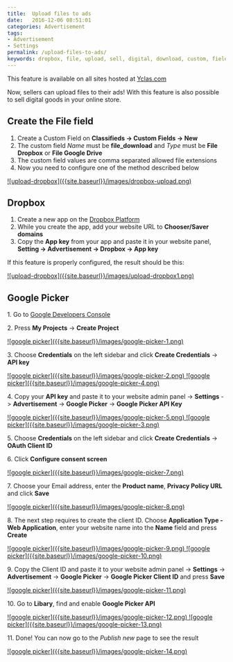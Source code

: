 ```yaml
---
title:  Upload files to ads
date:   2016-12-06 08:51:01
categories: Advertisement
tags: 
- Advertisement
- Settings
permalink: /upload-files-to-ads/
keywords: dropbox, file, upload, sell, digital, download, custom, fields, pdf, doc, image, google, picker
---
```

<div class="alert alert-warning">
<strong><i class="glyphicon glyphicon-warning-sign"></i> </strong> This feature is available on all sites hosted at <a href="https://yclas.com/">Yclas.com</a> 
</div>

Now, sellers can upload files to their ads! With this feature is also possible to sell digital goods in your online store.

## Create the File field

1. Create a Custom Field on **Classifieds -> Custom Fields -> New**
2. The custom field _Name_ must be **file_download** and _Type_ must be **File Dropbox** or **File Google Drive**
3. The custom field values are comma separated allowed file extensions
4. Now you need to configure one of the method described below

<a href="{{ site.baseurl }}/images/dropbox-upload.png" class="thumbnail gallery-item" data-gallery>
![upload-dropbox]({{site.baseurl}}/images/dropbox-upload.png)
</a>

## Dropbox

1. Create a new app on the [Dropbox Platform](https://www.dropbox.com/developers/apps/create)
2. While you create the app, add your website URL to **Chooser/Saver domains**
3. Copy the **App key** from your app and paste it in your website panel, **Setting -> Advertisement -> Dropbox -> App key** 

If this feature is properly configured, the result should be this:

<a href="{{ site.baseurl }}/images/upload-dropbox1.png" class="thumbnail gallery-item" data-gallery>
![upload-dropbox]({{site.baseurl}}/images/upload-dropbox1.png)
</a>


## Google Picker

1\. Go to [Google Developers Console](https://console.developers.google.com)

2\. Press **My Projects** -> **Create Project**

<a href="{{ site.baseurl }}/images/google-picker-1.png" class="thumbnail gallery-item" data-gallery>
![google picker]({{site.baseurl}}/images/google-picker-1.png)
</a>

3\. Choose **Credentials** on the left sidebar and click **Create Credentials** -> **API key**

<a href="{{ site.baseurl }}/images/google-picker-2.png" class="thumbnail gallery-item" data-gallery>
![google picker]({{site.baseurl}}/images/google-picker-2.png)
</a>
<a href="{{ site.baseurl }}/images/google-picker-4.png" class="thumbnail gallery-item" data-gallery>
![google picker]({{site.baseurl}}/images/google-picker-4.png)
</a>

4\. Copy your **API key** and paste it to your website admin panel -> **Settings** -> **Advertisement** -> **Google Picker** -> **Google Picker API Key**

<a href="{{ site.baseurl }}/images/google-picker-5.png" class="thumbnail gallery-item" data-gallery>
![google picker]({{site.baseurl}}/images/google-picker-5.png)
</a>
<a href="{{ site.baseurl }}/images/google-picker-3.png" class="thumbnail gallery-item" data-gallery>
![google picker]({{site.baseurl}}/images/google-picker-3.png)
</a>

5\. Choose **Credentials** on the left sidebar and click **Create Credentials** -> **OAuth Client ID**

6\. Click **Configure consent screen**

<a href="{{ site.baseurl }}/images/google-picker-7.png" class="thumbnail gallery-item" data-gallery>
![google picker]({{site.baseurl}}/images/google-picker-7.png)
</a>

7\. Choose your Email address, enter the **Product name**, **Privacy Policy URL** and click **Save**

<a href="{{ site.baseurl }}/images/google-picker-8.png" class="thumbnail gallery-item" data-gallery>
![google picker]({{site.baseurl}}/images/google-picker-8.png)
</a>

8\. The next step requires to create the client ID. Choose **Application Type - Web Application**, enter your website name into the **Name** field and press **Create**

<a href="{{ site.baseurl }}/images/google-picker-9.png" class="thumbnail gallery-item" data-gallery>
![google picker]({{site.baseurl}}/images/google-picker-9.png)
</a>
<a href="{{ site.baseurl }}/images/google-picker-10.png" class="thumbnail gallery-item" data-gallery>
![google picker]({{site.baseurl}}/images/google-picker-10.png)
</a>

9\. Copy the Client ID and paste it to your website admin panel -> **Settings** -> **Advertisement** -> **Google Picker** -> **Google Picker Client ID** and press **Save**

<a href="{{ site.baseurl }}/images/google-picker-11.png" class="thumbnail gallery-item" data-gallery>
![google picker]({{site.baseurl}}/images/google-picker-11.png)
</a>

10\. Go to **Libary**, find and enable **Google Picker API** 

<a href="{{ site.baseurl }}/images/google-picker-12.png" class="thumbnail gallery-item" data-gallery>
![google picker]({{site.baseurl}}/images/google-picker-12.png)
</a>
<a href="{{ site.baseurl }}/images/google-picker-13.png" class="thumbnail gallery-item" data-gallery>
![google picker]({{site.baseurl}}/images/google-picker-13.png)
</a>

11\. Done! You can now go to the _Publish new_ page to see the result

<a href="{{ site.baseurl }}/images/google-picker-14.png" class="thumbnail gallery-item" data-gallery>
![google picker]({{site.baseurl}}/images/google-picker-14.png)
</a>

![]()


